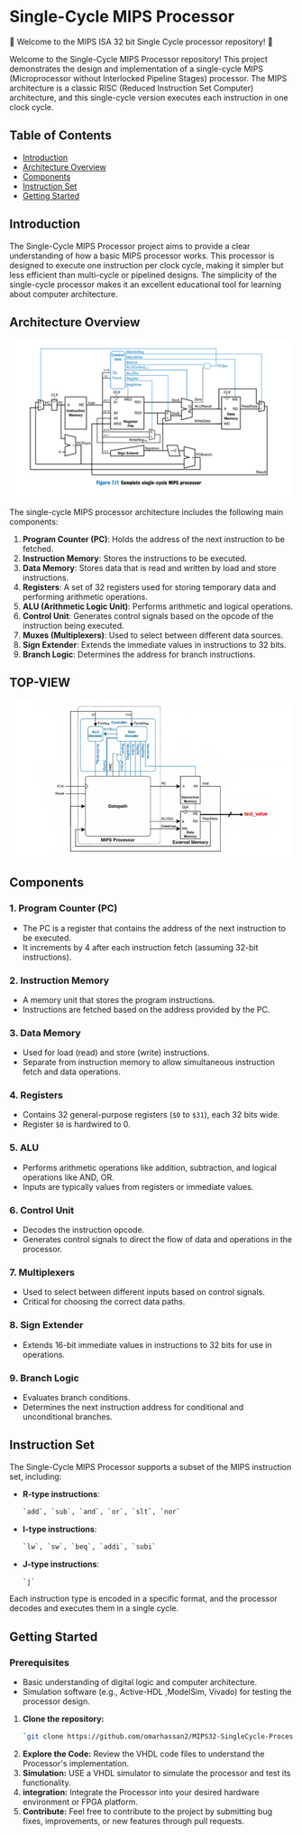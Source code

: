 # Single-Cycle MIPS Processor

🚀 Welcome to the MIPS ISA 32 bit Single Cycle processor repository! 🚀

Welcome to the Single-Cycle MIPS Processor repository! This project demonstrates the design and implementation of a single-cycle MIPS (Microprocessor without Interlocked Pipeline Stages) processor. The MIPS architecture is a classic RISC (Reduced Instruction Set Computer) architecture, and this single-cycle version executes each instruction in one clock cycle.

## Table of Contents

- [Introduction](#introduction)
- [Architecture Overview](#architecture-overview)
- [Components](#components)
- [Instruction Set](#instruction-set)
- [Getting Started](#getting-started)

## Introduction

The Single-Cycle MIPS Processor project aims to provide a clear understanding of how a basic MIPS processor works. This processor is designed to execute one instruction per clock cycle, making it simpler but less efficient than multi-cycle or pipelined designs. The simplicity of the single-cycle processor makes it an excellent educational tool for learning about computer architecture.

## Architecture Overview

![ARCHITECTURE](/MIPS32-SingleCycle-Processor.png)

The single-cycle MIPS processor architecture includes the following main components:

1. **Program Counter (PC)**: Holds the address of the next instruction to be fetched.
2. **Instruction Memory**: Stores the instructions to be executed.
3. **Data Memory**: Stores data that is read and written by load and store instructions.
4. **Registers**: A set of 32 registers used for storing temporary data and performing arithmetic operations.
5. **ALU (Arithmetic Logic Unit)**: Performs arithmetic and logical operations.
6. **Control Unit**: Generates control signals based on the opcode of the instruction being executed.
7. **Muxes (Multiplexers)**: Used to select between different data sources.
8. **Sign Extender**: Extends the immediate values in instructions to 32 bits.
9. **Branch Logic**: Determines the address for branch instructions.

## TOP-VIEW

![TOP-VIEW](/MIPS%20Top%20View.png)

## Components

### 1. Program Counter (PC)
- The PC is a register that contains the address of the next instruction to be executed.
- It increments by 4 after each instruction fetch (assuming 32-bit instructions).

### 2. Instruction Memory
- A memory unit that stores the program instructions.
- Instructions are fetched based on the address provided by the PC.

### 3. Data Memory
- Used for load (read) and store (write) instructions.
- Separate from instruction memory to allow simultaneous instruction fetch and data operations.

### 4. Registers
- Contains 32 general-purpose registers (`$0` to `$31`), each 32 bits wide.
- Register `$0` is hardwired to 0.

### 5. ALU
- Performs arithmetic operations like addition, subtraction, and logical operations like AND, OR.
- Inputs are typically values from registers or immediate values.

### 6. Control Unit
- Decodes the instruction opcode.
- Generates control signals to direct the flow of data and operations in the processor.

### 7. Multiplexers
- Used to select between different inputs based on control signals.
- Critical for choosing the correct data paths.

### 8. Sign Extender
- Extends 16-bit immediate values in instructions to 32 bits for use in operations.

### 9. Branch Logic
- Evaluates branch conditions.
- Determines the next instruction address for conditional and unconditional branches.

## Instruction Set

The Single-Cycle MIPS Processor supports a subset of the MIPS instruction set, including:

- **R-type instructions**: 
    ```bash
    `add`, `sub`, `and`, `or`, `slt`, `nor` 
- **I-type instructions**:
    ```bash
    `lw`, `sw`, `beq`, `addi`, `subi`
- **J-type instructions**: 
    ```bash
    `j`

Each instruction type is encoded in a specific format, and the processor decodes and executes them in a single cycle.

## Getting Started

### Prerequisites

- Basic understanding of digital logic and computer architecture.
- Simulation software (e.g., Active-HDL ,ModelSim, Vivado) for testing the processor design.

1. **Clone the repository:**
   ```bash
   `git clone https://github.com/omarhassan2/MIPS32-SingleCycle-Processor.git`
2. **Explore the Code:** Review the VHDL code files to understand the Processor's implementation.
3. **Simulation:** USE a VHDL simulator to simulate the processor and test its functionality.
4. **integration:** Integrate the Processor into your desired hardware environment or FPGA platform.
5. **Contribute:** Feel free to contribute to the project by submitting bug fixes, improvements, or new features through pull requests.